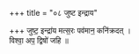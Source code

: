 +++
title = "०८ जुष्ट इन्द्राय"

+++
जुष्ट॒ इन्द्रा॑य मत्स॒रः पव॑मान॒ कनि॑क्रदत् ।  
विश्वा॒ अप॒ द्विषो॑ जहि ॥